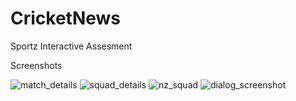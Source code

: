 # CricketNews
Sportz Interactive Assesment

Screenshots


![match_details](https://github.com/KarthikaRajesh/CricketNews/assets/24248132/78f69505-3868-4cb5-ade4-a2d9e2cee7bb)
![squad_details](https://github.com/KarthikaRajesh/CricketNews/assets/24248132/fb80e98a-74e0-45bb-91eb-00cb547a2b03)
![nz_squad](https://github.com/KarthikaRajesh/CricketNews/assets/24248132/be2c5371-bd57-408a-84f2-45328c642090)
![dialog_screenshot](https://github.com/KarthikaRajesh/CricketNews/assets/24248132/c5303186-4b1c-468a-88d3-27c216499686)
